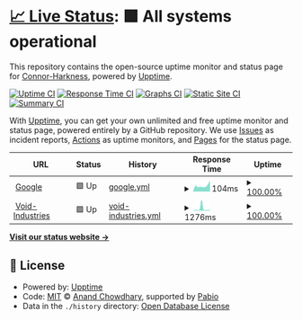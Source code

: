 # [📈 Live Status](https://Connor-Harkness.github.io/upptime): <!--live status--> **🟩 All systems operational**

This repository contains the open-source uptime monitor and status page for [Connor-Harkness](https://Connor-Harkness.github.io/upptime), powered by [Upptime](https://github.com/upptime/upptime).

[![Uptime CI](https://github.com/Connor-Harkness/upptime/workflows/Uptime%20CI/badge.svg)](https://github.com/Connor-Harkness/upptime/actions?query=workflow%3A%22Uptime+CI%22)
[![Response Time CI](https://github.com/Connor-Harkness/upptime/workflows/Response%20Time%20CI/badge.svg)](https://github.com/Connor-Harkness/upptime/actions?query=workflow%3A%22Response+Time+CI%22)
[![Graphs CI](https://github.com/Connor-Harkness/upptime/workflows/Graphs%20CI/badge.svg)](https://github.com/Connor-Harkness/upptime/actions?query=workflow%3A%22Graphs+CI%22)
[![Static Site CI](https://github.com/Connor-Harkness/upptime/workflows/Static%20Site%20CI/badge.svg)](https://github.com/Connor-Harkness/upptime/actions?query=workflow%3A%22Static+Site+CI%22)
[![Summary CI](https://github.com/Connor-Harkness/upptime/workflows/Summary%20CI/badge.svg)](https://github.com/Connor-Harkness/upptime/actions?query=workflow%3A%22Summary+CI%22)

With [Upptime](https://upptime.js.org), you can get your own unlimited and free uptime monitor and status page, powered entirely by a GitHub repository. We use [Issues](https://github.com/Connor-Harkness/upptime/issues) as incident reports, [Actions](https://github.com/Connor-Harkness/upptime/actions) as uptime monitors, and [Pages](https://Connor-Harkness.github.io/upptime) for the status page.

<!--start: status pages-->
<!-- This summary is generated by Upptime (https://github.com/upptime/upptime) -->
<!-- Do not edit this manually, your changes will be overwritten -->
<!-- prettier-ignore -->
| URL | Status | History | Response Time | Uptime |
| --- | ------ | ------- | ------------- | ------ |
| <img alt="" src="https://icons.duckduckgo.com/ip3/www.google.com.ico" height="13"> [Google](https://www.google.com) | 🟩 Up | [google.yml](https://github.com/Connor-Harkness/upptime/commits/HEAD/history/google.yml) | <details><summary><img alt="Response time graph" src="./graphs/google/response-time-week.png" height="20"> 104ms</summary><br><a href="https://Connor-Harkness.github.io/upptime/history/google"><img alt="Response time 93" src="https://img.shields.io/endpoint?url=https%3A%2F%2Fraw.githubusercontent.com%2FConnor-Harkness%2Fupptime%2FHEAD%2Fapi%2Fgoogle%2Fresponse-time.json"></a><br><a href="https://Connor-Harkness.github.io/upptime/history/google"><img alt="24-hour response time 194" src="https://img.shields.io/endpoint?url=https%3A%2F%2Fraw.githubusercontent.com%2FConnor-Harkness%2Fupptime%2FHEAD%2Fapi%2Fgoogle%2Fresponse-time-day.json"></a><br><a href="https://Connor-Harkness.github.io/upptime/history/google"><img alt="7-day response time 104" src="https://img.shields.io/endpoint?url=https%3A%2F%2Fraw.githubusercontent.com%2FConnor-Harkness%2Fupptime%2FHEAD%2Fapi%2Fgoogle%2Fresponse-time-week.json"></a><br><a href="https://Connor-Harkness.github.io/upptime/history/google"><img alt="30-day response time 93" src="https://img.shields.io/endpoint?url=https%3A%2F%2Fraw.githubusercontent.com%2FConnor-Harkness%2Fupptime%2FHEAD%2Fapi%2Fgoogle%2Fresponse-time-month.json"></a><br><a href="https://Connor-Harkness.github.io/upptime/history/google"><img alt="1-year response time 93" src="https://img.shields.io/endpoint?url=https%3A%2F%2Fraw.githubusercontent.com%2FConnor-Harkness%2Fupptime%2FHEAD%2Fapi%2Fgoogle%2Fresponse-time-year.json"></a></details> | <details><summary><a href="https://Connor-Harkness.github.io/upptime/history/google">100.00%</a></summary><a href="https://Connor-Harkness.github.io/upptime/history/google"><img alt="All-time uptime 100.00%" src="https://img.shields.io/endpoint?url=https%3A%2F%2Fraw.githubusercontent.com%2FConnor-Harkness%2Fupptime%2FHEAD%2Fapi%2Fgoogle%2Fuptime.json"></a><br><a href="https://Connor-Harkness.github.io/upptime/history/google"><img alt="24-hour uptime 100.00%" src="https://img.shields.io/endpoint?url=https%3A%2F%2Fraw.githubusercontent.com%2FConnor-Harkness%2Fupptime%2FHEAD%2Fapi%2Fgoogle%2Fuptime-day.json"></a><br><a href="https://Connor-Harkness.github.io/upptime/history/google"><img alt="7-day uptime 100.00%" src="https://img.shields.io/endpoint?url=https%3A%2F%2Fraw.githubusercontent.com%2FConnor-Harkness%2Fupptime%2FHEAD%2Fapi%2Fgoogle%2Fuptime-week.json"></a><br><a href="https://Connor-Harkness.github.io/upptime/history/google"><img alt="30-day uptime 100.00%" src="https://img.shields.io/endpoint?url=https%3A%2F%2Fraw.githubusercontent.com%2FConnor-Harkness%2Fupptime%2FHEAD%2Fapi%2Fgoogle%2Fuptime-month.json"></a><br><a href="https://Connor-Harkness.github.io/upptime/history/google"><img alt="1-year uptime 100.00%" src="https://img.shields.io/endpoint?url=https%3A%2F%2Fraw.githubusercontent.com%2FConnor-Harkness%2Fupptime%2FHEAD%2Fapi%2Fgoogle%2Fuptime-year.json"></a></details>
| <img alt="" src="https://icons.duckduckgo.com/ip3/void-industries.co.uk.ico" height="13"> [Void-Industries](https://void-industries.co.uk) | 🟩 Up | [void-industries.yml](https://github.com/Connor-Harkness/upptime/commits/HEAD/history/void-industries.yml) | <details><summary><img alt="Response time graph" src="./graphs/void-industries/response-time-week.png" height="20"> 1276ms</summary><br><a href="https://Connor-Harkness.github.io/upptime/history/void-industries"><img alt="Response time 925" src="https://img.shields.io/endpoint?url=https%3A%2F%2Fraw.githubusercontent.com%2FConnor-Harkness%2Fupptime%2FHEAD%2Fapi%2Fvoid-industries%2Fresponse-time.json"></a><br><a href="https://Connor-Harkness.github.io/upptime/history/void-industries"><img alt="24-hour response time 396" src="https://img.shields.io/endpoint?url=https%3A%2F%2Fraw.githubusercontent.com%2FConnor-Harkness%2Fupptime%2FHEAD%2Fapi%2Fvoid-industries%2Fresponse-time-day.json"></a><br><a href="https://Connor-Harkness.github.io/upptime/history/void-industries"><img alt="7-day response time 1276" src="https://img.shields.io/endpoint?url=https%3A%2F%2Fraw.githubusercontent.com%2FConnor-Harkness%2Fupptime%2FHEAD%2Fapi%2Fvoid-industries%2Fresponse-time-week.json"></a><br><a href="https://Connor-Harkness.github.io/upptime/history/void-industries"><img alt="30-day response time 925" src="https://img.shields.io/endpoint?url=https%3A%2F%2Fraw.githubusercontent.com%2FConnor-Harkness%2Fupptime%2FHEAD%2Fapi%2Fvoid-industries%2Fresponse-time-month.json"></a><br><a href="https://Connor-Harkness.github.io/upptime/history/void-industries"><img alt="1-year response time 925" src="https://img.shields.io/endpoint?url=https%3A%2F%2Fraw.githubusercontent.com%2FConnor-Harkness%2Fupptime%2FHEAD%2Fapi%2Fvoid-industries%2Fresponse-time-year.json"></a></details> | <details><summary><a href="https://Connor-Harkness.github.io/upptime/history/void-industries">100.00%</a></summary><a href="https://Connor-Harkness.github.io/upptime/history/void-industries"><img alt="All-time uptime 100.00%" src="https://img.shields.io/endpoint?url=https%3A%2F%2Fraw.githubusercontent.com%2FConnor-Harkness%2Fupptime%2FHEAD%2Fapi%2Fvoid-industries%2Fuptime.json"></a><br><a href="https://Connor-Harkness.github.io/upptime/history/void-industries"><img alt="24-hour uptime 100.00%" src="https://img.shields.io/endpoint?url=https%3A%2F%2Fraw.githubusercontent.com%2FConnor-Harkness%2Fupptime%2FHEAD%2Fapi%2Fvoid-industries%2Fuptime-day.json"></a><br><a href="https://Connor-Harkness.github.io/upptime/history/void-industries"><img alt="7-day uptime 100.00%" src="https://img.shields.io/endpoint?url=https%3A%2F%2Fraw.githubusercontent.com%2FConnor-Harkness%2Fupptime%2FHEAD%2Fapi%2Fvoid-industries%2Fuptime-week.json"></a><br><a href="https://Connor-Harkness.github.io/upptime/history/void-industries"><img alt="30-day uptime 100.00%" src="https://img.shields.io/endpoint?url=https%3A%2F%2Fraw.githubusercontent.com%2FConnor-Harkness%2Fupptime%2FHEAD%2Fapi%2Fvoid-industries%2Fuptime-month.json"></a><br><a href="https://Connor-Harkness.github.io/upptime/history/void-industries"><img alt="1-year uptime 100.00%" src="https://img.shields.io/endpoint?url=https%3A%2F%2Fraw.githubusercontent.com%2FConnor-Harkness%2Fupptime%2FHEAD%2Fapi%2Fvoid-industries%2Fuptime-year.json"></a></details>

<!--end: status pages-->

[**Visit our status website →**](https://Connor-Harkness.github.io/upptime)

## 📄 License

- Powered by: [Upptime](https://github.com/upptime/upptime)
- Code: [MIT](./LICENSE) © [Anand Chowdhary](https://anandchowdhary.com), supported by [Pabio](https://pabio.com)
- Data in the `./history` directory: [Open Database License](https://opendatacommons.org/licenses/odbl/1-0/)
